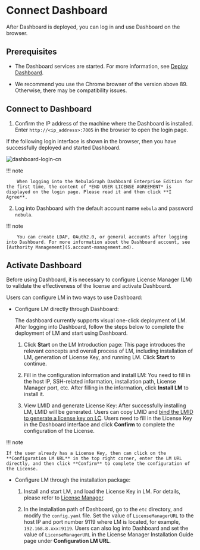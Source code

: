 # Connect Dashboard

After Dashboard is deployed, you can log in and use Dashboard on the browser.

## Prerequisites

- The Dashboard services are started. For more information, see [Deploy Dashboard](2.deploy-connect-dashboard-ent.md).

- We recommend you use the Chrome browser of the version above 89. Otherwise, there may be compatibility issues.

## Connect to Dashboard

1. Confirm the IP address of the machine where the Dashboard is installed. Enter `http://<ip_address>:7005` in the browser to open the login page.

  If the following login interface is shown in the browser, then you have successfully deployed and started Dashboard.

  ![dashboard-login-cn](https://docs-cdn.nebula-graph.com.cn/figures/login_20220909_en.png)

  !!! note

        When logging into the NebulaGraph Dashboard Enterprise Edition for the first time, the content of *END USER LICENSE AGREEMENT* is displayed on the login page. Please read it and then click **I Agree**. 

2. Log into Dashboard with the default account name `nebula` and password `nebula`.

  !!! note

        You can create LDAP, OAuth2.0, or general accounts after logging into Dashboard. For more information about the Dashboard account, see [Authority Management](5.account-management.md).

## Activate Dashboard

Before using Dashboard, it is necessary to configure License Manager (LM) to validate the effectiveness of the license and activate Dashboard.

Users can configure LM in two ways to use Dashboard:

- Configure LM directly through Dashboard:

  The dashboard currently supports visual one-click deployment of LM. After logging into Dashboard, follow the steps below to complete the deployment of LM and start using Dashboard.

  1. Click **Start** on the LM Introduction page: This page introduces the relevant concepts and overall process of LM, including installation of LM, generation of License Key, and running LM. Click **Start** to continue.

  2. Fill in the configuration information and install LM: You need to fill in the host IP, SSH-related information, installation path, License Manager port, etc. After filling in the information, click **Install LM** to install it.

  3. View LMID and generate License Key: After successfully installing LM, LMID will be generated. Users can copy LMID and [bind the LMID to generate a license key on LC](../9.about-license/2.license-management-suite/2.license-center.md#bind-lmid-to-generate-a-license-key). Users need to fill in the License Key in the Dashboard interface and click **Confirm** to complete the configuration of the License.

!!! note

    If the user already has a License Key, then can click on the **Configuration LM URL** in the top right corner, enter the LM URL directly, and then click **Confirm** to complete the configuration of the License.

- Configure LM through the installation package:

  1. Install and start LM, and load the License Key in LM. For details, please refer to [License Manager](../9.about-license/2.license-management-suite/3.license-manager.md).

  2. In the installation path of Dashboard, go to the `etc` directory, and modify the `config.yaml` file. Set the value of `LicenseManagerURL` to the host IP and port number 9119 where LM is located, for example, `192.168.8.xxx:9119`. Users can also log into Dashboard and set the value of `LicenseManagerURL` in the License Manager Installation Guide page under **Configuration LM URL**.
